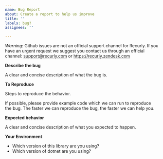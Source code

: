 ```yaml
---
name: Bug Report
about: Create a report to help us improve
title: ''
labels: bug?
assignees: ''

---
```


_Warning_: Github issues are not an official support channel for Recurly. If you have an urgent request we suggest you contact us through an official channel: support@recurly.com or https://recurly.zendesk.com

**Describe the bug**

A clear and concise description of what the bug is.

**To Reproduce**

Steps to reproduce the behavior.

If possible, please provide example code which we can run to reproduce the bug.
The faster we can reproduce the bug, the faster we can help you.

**Expected behavior**

A clear and concise description of what you expected to happen.

**Your Environment**

- Which version of this library are you using?
- Which version of dotnet are you using?
